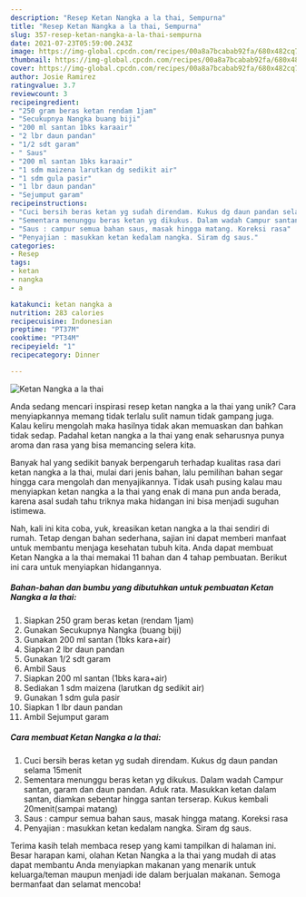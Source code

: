 ```yaml
---
description: "Resep Ketan Nangka a la thai, Sempurna"
title: "Resep Ketan Nangka a la thai, Sempurna"
slug: 357-resep-ketan-nangka-a-la-thai-sempurna
date: 2021-07-23T05:59:00.243Z
image: https://img-global.cpcdn.com/recipes/00a8a7bcabab92fa/680x482cq70/ketan-nangka-a-la-thai-foto-resep-utama.jpg
thumbnail: https://img-global.cpcdn.com/recipes/00a8a7bcabab92fa/680x482cq70/ketan-nangka-a-la-thai-foto-resep-utama.jpg
cover: https://img-global.cpcdn.com/recipes/00a8a7bcabab92fa/680x482cq70/ketan-nangka-a-la-thai-foto-resep-utama.jpg
author: Josie Ramirez
ratingvalue: 3.7
reviewcount: 3
recipeingredient:
- "250 gram beras ketan rendam 1jam"
- "Secukupnya Nangka buang biji"
- "200 ml santan 1bks karaair"
- "2 lbr daun pandan"
- "1/2 sdt garam"
- " Saus"
- "200 ml santan 1bks karaair"
- "1 sdm maizena larutkan dg sedikit air"
- "1 sdm gula pasir"
- "1 lbr daun pandan"
- "Sejumput garam"
recipeinstructions:
- "Cuci bersih beras ketan yg sudah direndam. Kukus dg daun pandan selama 15menit"
- "Sementara menunggu beras ketan yg dikukus. Dalam wadah Campur santan, garam dan daun pandan. Aduk rata. Masukkan ketan dalam santan, diamkan sebentar hingga santan terserap. Kukus kembali 20menit(sampai matang)"
- "Saus : campur semua bahan saus, masak hingga matang. Koreksi rasa"
- "Penyajian : masukkan ketan kedalam nangka. Siram dg saus."
categories:
- Resep
tags:
- ketan
- nangka
- a

katakunci: ketan nangka a 
nutrition: 283 calories
recipecuisine: Indonesian
preptime: "PT37M"
cooktime: "PT34M"
recipeyield: "1"
recipecategory: Dinner

---
```



![Ketan Nangka a la thai](https://img-global.cpcdn.com/recipes/00a8a7bcabab92fa/680x482cq70/ketan-nangka-a-la-thai-foto-resep-utama.jpg)

Anda sedang mencari inspirasi resep ketan nangka a la thai yang unik? Cara menyiapkannya memang tidak terlalu sulit namun tidak gampang juga. Kalau keliru mengolah maka hasilnya tidak akan memuaskan dan bahkan tidak sedap. Padahal ketan nangka a la thai yang enak seharusnya punya aroma dan rasa yang bisa memancing selera kita.



Banyak hal yang sedikit banyak berpengaruh terhadap kualitas rasa dari ketan nangka a la thai, mulai dari jenis bahan, lalu pemilihan bahan segar hingga cara mengolah dan menyajikannya. Tidak usah pusing kalau mau menyiapkan ketan nangka a la thai yang enak di mana pun anda berada, karena asal sudah tahu triknya maka hidangan ini bisa menjadi suguhan istimewa.


Nah, kali ini kita coba, yuk, kreasikan ketan nangka a la thai sendiri di rumah. Tetap dengan bahan sederhana, sajian ini dapat memberi manfaat untuk membantu menjaga kesehatan tubuh kita. Anda dapat membuat Ketan Nangka a la thai memakai 11 bahan dan 4 tahap pembuatan. Berikut ini cara untuk menyiapkan hidangannya.

<!--inarticleads1-->

##### Bahan-bahan dan bumbu yang dibutuhkan untuk pembuatan Ketan Nangka a la thai:

1. Siapkan 250 gram beras ketan (rendam 1jam)
1. Gunakan Secukupnya Nangka (buang biji)
1. Gunakan 200 ml santan (1bks kara+air)
1. Siapkan 2 lbr daun pandan
1. Gunakan 1/2 sdt garam
1. Ambil  Saus
1. Siapkan 200 ml santan (1bks kara+air)
1. Sediakan 1 sdm maizena (larutkan dg sedikit air)
1. Gunakan 1 sdm gula pasir
1. Siapkan 1 lbr daun pandan
1. Ambil Sejumput garam




<!--inarticleads2-->

##### Cara membuat Ketan Nangka a la thai:

1. Cuci bersih beras ketan yg sudah direndam. Kukus dg daun pandan selama 15menit
1. Sementara menunggu beras ketan yg dikukus. Dalam wadah Campur santan, garam dan daun pandan. Aduk rata. Masukkan ketan dalam santan, diamkan sebentar hingga santan terserap. Kukus kembali 20menit(sampai matang)
1. Saus : campur semua bahan saus, masak hingga matang. Koreksi rasa
1. Penyajian : masukkan ketan kedalam nangka. Siram dg saus.




Terima kasih telah membaca resep yang kami tampilkan di halaman ini. Besar harapan kami, olahan Ketan Nangka a la thai yang mudah di atas dapat membantu Anda menyiapkan makanan yang menarik untuk keluarga/teman maupun menjadi ide dalam berjualan makanan. Semoga bermanfaat dan selamat mencoba!
